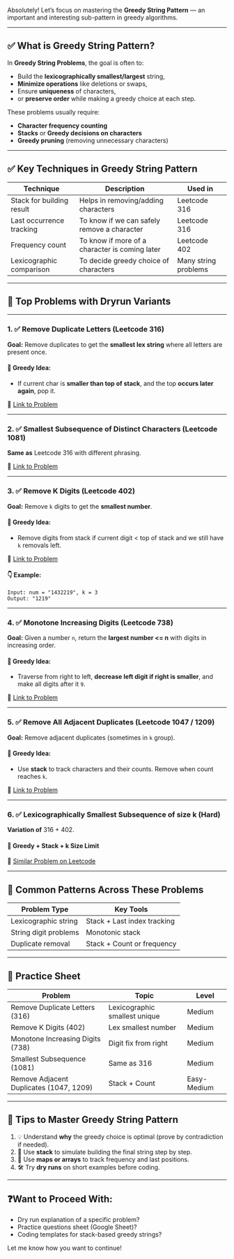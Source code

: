 Absolutely! Let’s focus on mastering the **Greedy String Pattern** — an important and interesting sub-pattern in greedy algorithms.

---

## ✅ **What is Greedy String Pattern?**

In **Greedy String Problems**, the goal is often to:

* Build the **lexicographically smallest/largest** string,
* **Minimize operations** like deletions or swaps,
* Ensure **uniqueness** of characters,
* or **preserve order** while making a greedy choice at each step.

These problems usually require:

* **Character frequency counting**
* **Stacks** or **Greedy decisions on characters**
* **Greedy pruning** (removing unnecessary characters)

---

## ✅ **Key Techniques in Greedy String Pattern**

| Technique                 | Description                                    | Used in              |
| ------------------------- | ---------------------------------------------- | -------------------- |
| Stack for building result | Helps in removing/adding characters            | Leetcode 316         |
| Last occurrence tracking  | To know if we can safely remove a character    | Leetcode 316         |
| Frequency count           | To know if more of a character is coming later | Leetcode 402         |
| Lexicographic comparison  | To decide greedy choice of characters          | Many string problems |

---

## 🧠 **Top Problems with Dryrun Variants**

---

### 1. ✅ **Remove Duplicate Letters** (Leetcode 316)

**Goal:** Remove duplicates to get the **smallest lex string** where all letters are present once.

#### 🔑 Greedy Idea:

* If current char is **smaller than top of stack**, and the top **occurs later again**, pop it.

📘 [Link to Problem](https://leetcode.com/problems/remove-duplicate-letters/)

---

### 2. ✅ **Smallest Subsequence of Distinct Characters** (Leetcode 1081)

**Same as** Leetcode 316 with different phrasing.

📘 [Link to Problem](https://leetcode.com/problems/smallest-subsequence-of-distinct-characters/)

---

### 3. ✅ **Remove K Digits** (Leetcode 402)

**Goal:** Remove `k` digits to get the **smallest number**.

#### 🔑 Greedy Idea:

* Remove digits from stack if current digit < top of stack and we still have `k` removals left.

📘 [Link to Problem](https://leetcode.com/problems/remove-k-digits/)

#### 👇 Example:

```
Input: num = "1432219", k = 3
Output: "1219"
```

---

### 4. ✅ **Monotone Increasing Digits** (Leetcode 738)

**Goal:** Given a number `n`, return the **largest number <= n** with digits in increasing order.

#### 🔑 Greedy Idea:

* Traverse from right to left, **decrease left digit if right is smaller**, and make all digits after it `9`.

📘 [Link to Problem](https://leetcode.com/problems/monotone-increasing-digits/)

---

### 5. ✅ **Remove All Adjacent Duplicates** (Leetcode 1047 / 1209)

**Goal:** Remove adjacent duplicates (sometimes in `k` group).

#### 🔑 Greedy Idea:

* Use **stack** to track characters and their counts. Remove when count reaches `k`.

📘 [Link to Problem](https://leetcode.com/problems/remove-all-adjacent-duplicates-in-string-ii/)

---

### 6. ✅ **Lexicographically Smallest Subsequence of size k** (Hard)

**Variation of** 316 + 402.

#### 🔑 Greedy + Stack + k Size Limit

📘 [Similar Problem on Leetcode](https://leetcode.com/problems/smallest-subsequence-of-k-length-from-string/)

---

## 🧩 **Common Patterns Across These Problems**

| Problem Type          | Key Tools                   |
| --------------------- | --------------------------- |
| Lexicographic string  | Stack + Last index tracking |
| String digit problems | Monotonic stack             |
| Duplicate removal     | Stack + Count or frequency  |

---

## 📘 Practice Sheet

| Problem                                 | Topic                         | Level       |
| --------------------------------------- | ----------------------------- | ----------- |
| Remove Duplicate Letters (316)          | Lexicographic smallest unique | Medium      |
| Remove K Digits (402)                   | Lex smallest number           | Medium      |
| Monotone Increasing Digits (738)        | Digit fix from right          | Medium      |
| Smallest Subsequence (1081)             | Same as 316                   | Medium      |
| Remove Adjacent Duplicates (1047, 1209) | Stack + Count                 | Easy-Medium |

---

## 📌 Tips to Master Greedy String Pattern

1. 💡 Understand **why** the greedy choice is optimal (prove by contradiction if needed).
2. 🧠 Use **stack** to simulate building the final string step by step.
3. 🔄 Use **maps or arrays** to track frequency and last positions.
4. 🛠 Try **dry runs** on short examples before coding.

---

## ❓Want to Proceed With:

* Dry run explanation of a specific problem?
* Practice questions sheet (Google Sheet)?
* Coding templates for stack-based greedy strings?

Let me know how you want to continue!
